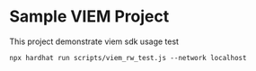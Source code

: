 # Sample VIEM Project

This project demonstrate viem sdk usage test

```shell
npx hardhat run scripts/viem_rw_test.js --network localhost
```

